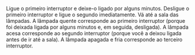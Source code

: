 Ligue o primeiro interruptor e deixe-o ligado por alguns minutos.
Desligue o primeiro interruptor e ligue o segundo imediatamente.
Vá até a sala das lâmpadas.
A lâmpada quente corresponde ao primeiro interruptor (porque foi deixada ligada por alguns minutos e, em seguida, desligada).
A lâmpada acesa corresponde ao segundo interruptor (porque você a deixou ligada antes de ir até a sala).
A lâmpada apagada e fria corresponde ao terceiro interruptor.
